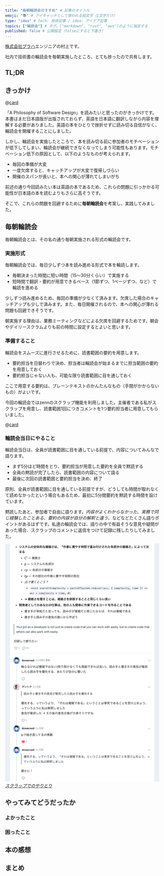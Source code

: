 ```yaml
---
title: "毎朝輪読会のすすめ" # 記事のタイトル
emoji: "📚" # アイキャッチとして使われる絵文字（1文字だけ）
type: "idea" # tech: 技術記事 / idea: アイデア記事
topics: ["輪読会"] # タグ。["markdown", "rust", "aws"]のように指定する
published: false # 公開設定（falseにすると下書き）
---
```


[株式会社プラハ](https://www.praha-inc.com/)エンジニアの村上です。

社内で技術書の輪読会を毎朝実施したところ、とても捗ったので共有します。

## TL;DR

## きっかけ

@[card](https://www.amazon.co.jp/dp/B09B8LFKQL)

「A Philosophy of Software Design」を読みたいと思ったのがきっかけです。本書はまだ日本語版が出版されておらず、英語を日本語に翻訳しながら内容を理解する必要がありました。英語の本をひとりで挫折せずに読み切る自信がなく、輪読会を開催することにしました。

しかし、輪読会を実施したところで、本を読み切る前に参加者のモチベーションが低下してしまい、輪読会が継続できなくなってしまう可能性もあります。モチベーション低下の原因として、以下のようなものが考えられます。

- 毎回の準備が大変
- 一度欠席すると、キャッチアップが大変で復帰しづらい
- 開催のスパンが長いと、本への関心が薄れてしまいがち

前述の通り今回読みたい本は英語の本であるため、これらの問題に引っかかる可能性が日本語の本を読むよりもさらに高そうです。

そこで、これらの問題を回避するために**毎朝輪読会**を考案し、実践してみました。

## 毎朝輪読会

毎朝輪読会とは、その名の通り毎朝実施される形式の輪読会です。

### 実施形式

毎朝輪読会では、毎日少しずつ本を読み進める形式で本を輪読します。

- 毎朝決まった時間に短い時間（15〜30分くらい）で実施する
- 短時間で翻訳・要約が用意できるペース（1節ずつ、1ページずつ、など）で輪読を進める

少しずつ読み進めるため、毎回の準備が少なくて済みます。欠席した場合のキャッチアップも少しで済みます。また、毎日開催されるので、本への関心が薄れる問題も回避できそうです。

朝実施する理由は、業務ミーティングなどによる欠席を回避するためです。朝会やデイリースクラムよりも前の時間に設定するとよいと思います。

### 準備すること

輪読会をスムーズに進行させるために、読書範囲の要約を用意します。

- 要約担当を日替わりで決め、担当者は輪読会が始まるまでに担当範囲の要約を用意しておく
- 要約担当じゃない人も、可能な限り読書範囲に目を通しておく

ここで用意する要約は、プレーンテキストのかんたんなもの（手間がかからないもの）がよいです。

今回の輪読会ではzennのスクラップ機能を利用しました。主催者である私がスクラップを用意し、読書範囲1回につきコメントを1つ要約担当者に用意してもらいました。

@[card](https://zenn.dev/gn_t_k/scraps/44ae79aa8e1caa)

### 輪読会当日にやること

輪読会当日は、全員が読書範囲に目を通している前提で、内容についてみんなで語ります。

- まず5分ほど時間をとり、要約担当が用意した要約を全員で黙読する
- 全員の黙読が完了したら、読書範囲の内容について語る
- 最後に次回の読書範囲と要約担当を決め、終了

原則、全員が読書範囲に目を通している前提ですが、どうしても時間が取れなくて読めなかったという場合もあるため、最初に5分間要約を黙読する時間を設けています。

黙読したあと、参加者で自由に語ります。*内容がよくわからなかった*、*実務で同じ経験したことある*、*要約の内容が自分の解釈と違う*、などなどたくさん語りポイントがあるはずです。私達の輪読会では、語りの中で有益そうな意見や疑問があった場合、スクラップのコメントに返信をつけて記録に残したりしてみました。

[
  ![スクラップのスクリーンショット](/images/articles//964aa8aa55f484/image_01.png)
  *スクラップでのやりとり*
](https://zenn.dev/link/comments/80b1503956bf8c)

## やってみてどうだったか

### よかったこと

### 困ったこと

## 本の感想

## まとめ
